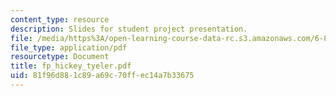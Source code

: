 ```yaml
---
content_type: resource
description: Slides for student project presentation.
file: /media/https%3A/open-learning-course-data-rc.s3.amazonaws.com/6-895-theory-of-parallel-systems-sma-5509-fall-2003/81f96d881c89a69c70ffec14a7b33675_fp_hickey_tyeler.pdf
file_type: application/pdf
resourcetype: Document
title: fp_hickey_tyeler.pdf
uid: 81f96d88-1c89-a69c-70ff-ec14a7b33675
---
```

